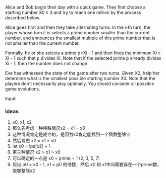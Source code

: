 Alice and Bob begin their day with a quick game. They first choose a starting number X0 ≥ 3 and try to reach one million
by the process described below.

Alice goes first and then they take alternating turns. In the i-th turn, the player whose turn it is selects a prime
number smaller than the current number, and announces the smallest multiple of this prime number that is not smaller
than the current number.

Formally, he or she selects a prime p<Xi - 1 and then finds the minimum Xi ≥ Xi - 1 such that p divides Xi. Note that if
the selected prime p already divides Xi - 1, then the number does not change.

Eve has witnessed the state of the game after two turns. Given X2, help her determine what is the smallest possible
starting number X0. Note that the players don't necessarily play optimally. You should consider all possible game
evolutions.

Input

### ideas

1. x0, x1, x2
2. 那么先考虑一种特殊情况x2 = x1 = x0
3. 这种情况肯定是成立的，是因为x2肯定能找到一个质数整除它
4. 然后考虑 x2 = x1 > x0
5. let x0 = lps[x2] + 1
6. 第三种情况 x2 > x1 > x0
7. 可以确定的一点是 x0 = prime + 1 (2, 3, 5, 7)
8. 假设 p0 = x0 - 1, x1 = p0 的倍数，然后 x0 和 x1中间需要存在一个prime数，能够整除x2
